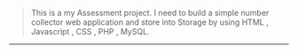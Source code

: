 > This is a my Assessment project. I need to build a simple number collector web application and store into Storage by using HTML , Javascript , CSS , PHP , MySQL.

----
